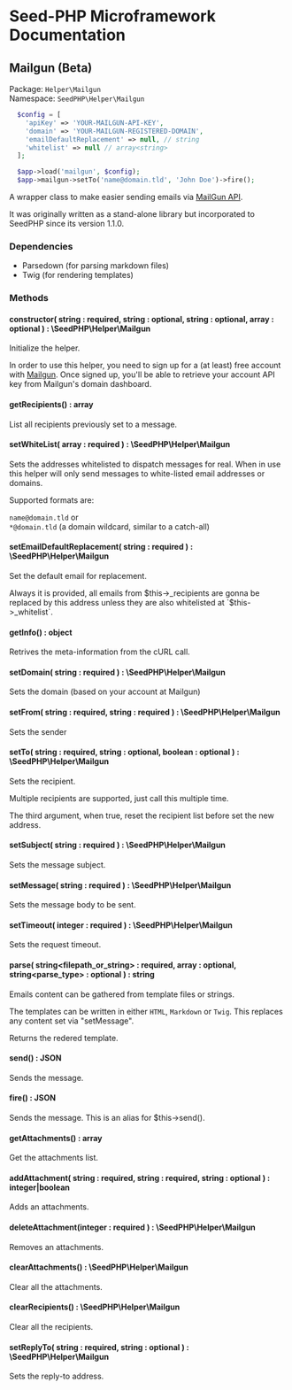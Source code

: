 # Seed-PHP Microframework Documentation

## Mailgun (Beta)

Package: `Helper\Mailgun` <br >
Namespace: `SeedPHP\Helper\Mailgun`

```php
  $config = [
    'apiKey' => 'YOUR-MAILGUN-API-KEY', 
    'domain' => 'YOUR-MAILGUN-REGISTERED-DOMAIN', 
    'emailDefaultReplacement' => null, // string
    'whitelist' => null // array<string>
  ];

  $app->load('mailgun', $config);
  $app->mailgun->setTo('name@domain.tld', 'John Doe')->fire();
```

A wrapper class to make easier sending emails via [MailGun API](https://mailgun.com).

It was originally written as a stand-alone library but incorporated to SeedPHP since its version 1.1.0.

### Dependencies

- Parsedown (for parsing markdown files)
- Twig (for rendering templates)

### Methods

#### constructor( string<apiKey> : required, string<domain> : optional, string<emailDefaultReplacement> : optional, array<whitelist> : optional ) : \SeedPHP\Helper\Mailgun


Initialize the helper.

In order to use this helper, you need to sign up for a (at least) free account with [Mailgun](https://mailgun.com). Once signed up, you'll 
be able to retrieve your account API key from Mailgun's domain dashboard.

#### getRecipients() : array<string>

List all recipients previously set to a message.

#### setWhiteList( array<string> : required ) : \SeedPHP\Helper\Mailgun

Sets the addresses whitelisted to dispatch messages for real. When in use 
this helper will only send messages to white-listed email addresses or domains.

Supported formats are:

`name@domain.tld` or <br >
`*@domain.tld` (a domain wildcard, similar to a catch-all)

#### setEmailDefaultReplacement( string<email> : required ) : \SeedPHP\Helper\Mailgun

Set the default email for replacement. 

Always it is provided, all emails from $this->_recipients are gonna be replaced by this address unless they are also whitelisted at `$this->_whitelist`.

#### getInfo() : object

Retrives the meta-information from the cURL call.

#### setDomain( string<domain> : required ) : \SeedPHP\Helper\Mailgun

Sets the domain (based on your account at Mailgun)

#### setFrom( string<email> : required, string<name> : required ) : \SeedPHP\Helper\Mailgun

Sets the sender

#### setTo( string<email> : required, string<name> : optional, boolean<reset> : optional ) : \SeedPHP\Helper\Mailgun

Sets the recipient. 

Multiple recipients are supported, just call this multiple time.

The third argument, when true, reset the recipient list before set the new address.

#### setSubject( string<subject> : required ) : \SeedPHP\Helper\Mailgun

Sets the message subject.

#### setMessage( string<subject> : required ) : \SeedPHP\Helper\Mailgun

Sets the message body to be sent.

#### setTimeout( integer<seconds> : required ) : \SeedPHP\Helper\Mailgun

Sets the request timeout.

#### parse( string<filepath_or_string> : required, array<vars> : optional, string<parse_type> : optional ) : string

Emails content can be gathered from template files or strings. 

The templates can be written in either `HTML`, `Markdown` or `Twig`. This replaces any content set via "setMessage".

Returns the redered template.

#### send() : JSON

Sends the message.

#### fire() : JSON

Sends the message. This is an alias for $this->send().

#### getAttachments() : array

Get the attachments list.

#### addAttachment( string<filePath> : required, string<fileName> : required, string<fileContentType> : optional ) : integer|boolean

Adds an attachments.

#### deleteAttachment(integer<id> : required ) : \SeedPHP\Helper\Mailgun

Removes an attachments.

#### clearAttachments() : \SeedPHP\Helper\Mailgun

Clear all the attachments.

#### clearRecipients() : \SeedPHP\Helper\Mailgun

Clear all the recipients.

#### setReplyTo( string<email> : required, string<name> : optional ) : \SeedPHP\Helper\Mailgun

Sets the reply-to address.
